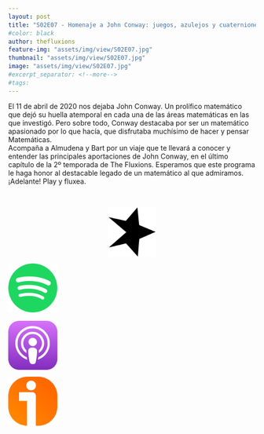 ```yaml
---
layout: post
title: "S02E07 - Homenaje a John Conway: juegos, azulejos y cuaterniones"
#color: black
author: thefluxions
feature-img: "assets/img/view/S02E07.jpg"
thumbnail: "assets/img/view/S02E07.jpg"
image: "assets/img/view/S02E07.jpg"
#excerpt_separator: <!--more-->
#tags: 
---
```


El 11 de abril de 2020 nos dejaba John Conway. Un prolífico matemático que dejó su huella atemporal en cada una de las áreas matemáticas en las que investigó. Pero sobre todo, Conway destacaba por ser un matemático apasionado por lo que hacía, que disfrutaba muchísimo de hacer y pensar Matemáticas.
<br>Acompaña a Almudena y Bart por un viaje que te llevará a conocer y entender las principales aportaciones de John Conway, en el último capítulo de la 2º temporada de The Fluxions. Esperamos que este programa le haga honor al destacable legado de un matemático al que admiramos. ¡Adelante! Play y fluxea.

<br>
<p align="center">
<a href="https://www.spreaker.com/user/radiolabugr/podcast-cristobal_1" target="_blank"><img src="https://raw.githubusercontent.com/thefluxions/thefluxions.github.io/master/assets/img/archive/spreaker-logo.png" height="100" align="center"></a>

<a href="https://open.spotify.com/episode/5HH42HCuvkrBlcus9LHHKo" target="_blank"><img src="https://raw.githubusercontent.com/thefluxions/thefluxions.github.io/master/assets/img/archive/spotify-logo.png" height="100" align="center"></a>
<br><br>
<a href="" target="_blank"><img src="https://raw.githubusercontent.com/thefluxions/thefluxions.github.io/master/assets/img/archive/apple-logo.png" height="100" align="center"></a>

<a href="https://www.ivoox.com/2x07-homenaje-a-john-conway-juegos-azulejos-audios-mp3_rf_54624058_1.html" target="_blank"><img src="https://raw.githubusercontent.com/thefluxions/thefluxions.github.io/master/assets/img/archive/ivoox-logo.png" height="100" align="center"></a>
</p>
<br><br>